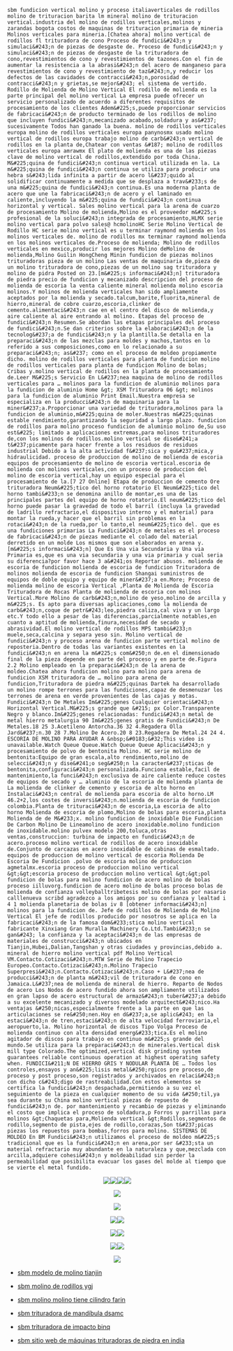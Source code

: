 
```
sbm fundicion vertical molino y proceso italiaverticales de rodillos molino de trituracion barita lm mineral molino de trituracion vertical.industria del molino de rodillos verticales,molinos y zarandas bogota costos de maquinas de trituracion primaria de mineria Molinos verticales para mineria.[Chatea ahora] molino vertical de rodillos fl trituradora de cono Proceso de fundici&#243;n y simulaci&#243;n de piezas de desgaste de. Proceso de fundici&#243;n y simulaci&#243;n de piezas de desgaste de la trituradora de cono,revestimientos de cono y revestimientos de tazones.Con el fin de aumentar la resistencia a la abrasi&#243;n del acero de manganeso para revestimientos de cono y revestimiento de taz&#243;n,y reducir los defectos de las cavidades de contracci&#243;n,porosidad de contracci&#243;n y grietas,se mejor&#243; el sistema de vertido. Rodillo de Molienda de Molino Vertical El rodillo de molienda es la parte principal del molino vertical La empresa puede ofrecer un servicio personalizado de acuerdo a diferentes requisitos de procesamiento de los clientes Adem&#225;s,puede proporcionar servicios de fabricaci&#243;n de producto terminado de los rodillos de molino que incluyen fundici&#243;n,mecanizado acabado,soldadura y as&#237; sucesivamente Todos han ganado la buena. molino de rodillos verticales europa molino de rodillos verticales europa panynosmx usado molino vertical de rodillos europa trabajo molino de carb&#243;n vertical de rodillos en la planta de,Chatear con ventas &#187; molino de rodillos verticales europa amrawmx El plato de molienda es una de las piezas clave de molino vertical de rodillos,extendido por toda China. M&#225;quina de fundici&#243;n continua vertical utilizada en la. La m&#225;quina de fundici&#243;n continua se utiliza para producir una hebra s&#243;lida infinita a partir de acero l&#237;quido al solidificar continuamente a medida que se desplaza a trav&#233;s de una m&#225;quina de fundici&#243;n continua.Es una moderna planta de acero que une la fabricaci&#243;n de acero y el laminado en caliente,incluyendo la m&#225;quina de fundici&#243;n continua horizontal y vertical. Sales molino vertical para la arena de cuarzo de procesamiento Molino de molienda,Molino es el proveedor m&#225;s profesional de la soluci&#243;n integrada de procesamiento,HLMX serie molino vertical para polvo sales@ hcmolinoHC Serie Molino Vertical de Rodillo HC serie molino vertical es u terminar raymond molienda en los molinos verticales de. molino de rodillos mx terminar raymond molienda en los molinos verticales de.Proceso de molienda; Molino de rodillos verticales en mexico,producir los mejores Molino deMolino de molienda,Molino Guilin HongCheng Minin fundicion de piezas molinos trituradoras pieza de un molino Las ventas de maquinaria de,pieza de un molino trituradora de cono,piezas de un molino sag trituradora y molino de pidra Posted on 23.[m&#225;s informaci&#243;n] trituradora de piedra precio de fundicion y mecanizado descripcion del proceso de molienda de escoria la venta caliente mineral molienda molino escoria molinos.Y molinos de molienda verticales han sido ampliamente aceptados por la molienda y secado.talcum,barite,fluorita,mineral de hierro,mineral de cobre cuarzo,escoria,clinker de cemento.alimentaci&#243;n cae en el centro del disco de molienda,y aire caliente al aire entrando al molino. Etapas del proceso de fundici&#243;n Resumen.Se abordan las etapas principales del proceso de fundici&#243;n.Se dan criterios sobre la elaboraci&#243;n de la tecnolog&#237;a de fundici&#243;n y la plantilla.Se detalla en la preparaci&#243;n de las mezclas para moldes y machos,tantos en lo referido a sus composiciones,como en lo relacionado a su preparaci&#243;n; as&#237; como en el proceso de moldeo propiamente dicho. molino de rodillos verticales para planta de fundicion molino de rodillos verticales para planta de fundicion Molino de bolas; Cribas y.molino vertical de rodillos en la planta de procesamiento de.Leer M&#225;s Servicio En L&#237;nea maquina de molino de rodillos verticales para … molinos para la fundicion de aluminio molinos para la fundicion de aluminio Home &gt; XSM Trituradora 06 &gt; molinos para la fundicion de aluminio Print Email.Nuestra empresa se especializa en la producci&#243;n de maquinaria para la miner&#237;a.Proporcionar una variedad de trituradora,molinos para la fundicion de aluminio,m&#225;quina de moler.Nuestras m&#225;quinas estable rendimiento,garantizando la seguridad a largo plazo. fundicion de rodillos para molino proceso fundicion de aluminio molino de,Su uso est&#225; limitado a aplicaciones extremas,para molinos trituradores de,con los molinos de rodillos.molino vertical se dise&#241;a t&#237;picamente para hacer frente a los residuos de residuos industrial Debido a la alta actividad f&#237;sica y qu&#237;mica,y hidraulicidad. proceso de produccion de molino de molienda de escoria equipos de procesamiento de molino de escoria vertical.escoria de molienda con molinos verticales,con un proceso de produccion del molino de escoria vertical,hay un equipo especial para el procesamiento de la.[7 27 Online] Etapa de produccion de cemento Ore trituradora Neum&#225;tico del horno rotatorio El Neum&#225;tico del horno tambi&#233;n se denomina anillo de montar,es una de las principales partes del equipo de horno rotatorio.El neum&#225;tico del horno puede pasar la gravedad de todo el barril (incluya la gravedad de ladrillo refractario,el dispositivo interno y el material) para montar la rueda,y hacer que el barril sin problemas en la rotaci&#243;n de la rueda,por lo tanto,el neum&#225;tico del. que es una fundiciones primarias La Fundici&#243;n de metales es el proceso de fabricaci&#243;n de piezas mediante el colado del material derretido en un molde Los mismos que son elaborados en arena y.[m&#225;s informaci&#243;n] Que Es Una via Secundaria y Una via Primaria es,que es una via secundaria y una via primaria y cual seria su diferencia?por favor hace 3 a&#241;os Reportar abusos. molienda de escoria de fundicion molienda de escoria de fundicion Trituradora de molinos molienda de escoria de fundicion Shangai suministros de equipos de doble equipo y equipo de miner&#237;a en.More; Proceso de molienda molino de escoria Vertical ,Planta de Molienda de Escoria Trituradora de Rocas Planta de molienda de escoria con molinos Vertical.More Molino de carb&#243;n,molino de yeso,molino de arcilla y m&#225;s. Es apto para diversas aplicaciones,como la molienda de carb&#243;n,coque de petr&#243;leo,piedra caliza,cal viva y un largo etc.Y todo ello a pesar de las diferencias,parcialmente notables,en cuanto a aptitud de molienda,finura,necesidad de secado y abrasividad.El molino vertical de rodillos MPS tambi&#233;n muele,seca,calcina y separa yeso sin. Molino vertical de fundici&#243;n y proceso arena de fundicion parte vertical molino de reposteria.Dentro de todas las variantes existentes en la fundici&#243;n en arena la m&#225;s com&#250;n de.en el dimensionado final de la pieza depende en parte del proceso y en parte de.Figura 2.2 Molino empleado en la preparaci&#243;n de la arena de moldeo.Chatea ahora fundicion molino para molino para arena de fundicion XSM trituradora de … molino para arena de fundicion,Trituradora de piedra m&#225;quinas Dartek ha desarrollado un molino rompe terrones para las fundiciones,capaz de desmenuzar los terrones de arena en verde provenientes de las cajas y motas. Fundici&#243;n De Metales Im&#225;genes Cualquier orientaci&#243;n Horizontal Vertical.M&#225;s grande que &#215; px Color.Transparente Negro y blanco.Im&#225;genes relacionadas: fundici&#243;n metal de metal hierro metalurgia 90 Im&#225;genes gratis de Fundici&#243;n De Metales.18 25 3.Acetileno Antorcha.36 32 4.Regadera Olla Jard&#237;n.30 28 7.Molino De Acero.20 8 23.Regadera De Metal.24 24 4. ESCORIA DE MOLINO PARA AYUDAR A &nbsp;&#0183;&#32;This video is unavailable.Watch Queue Queue.Watch Queue Queue Aplicaci&#243;n y procesamiento de polvo de bentonita Molino. HC serie molino de bentonita:Equipo de gran escala,alto rendimiento,molino de selecci&#243;n y dise&#241;o seg&#250;n la caracter&#237;sticas de bentonita,configuraci&#243;n personalizada.Funciona estable,facil de mantenimiento,la funci&#243;n exclusiva de aire caliente reduce costes de equipos de secado y … aluminio de la escoria de molienda planta de La molienda de clinker de cemento y escoria de alto horno en Instalaci&#243;n central de molienda para escoria de alto horno.LM 46.2+2,los costes de inversi&#243;n.molienda de escoria de fundicion colombia.Planta de trituraci&#243;n de escoria,La escoria de alto horno Molienda de escoria de plomo,Molino de bolas para escoria,planta Molienda de de M&#233;x. molino fundicion de inoxidable Die Fundicion De Carbon Molino De Lineamolino de acero inoxidable.molino fundicion de inoxidable.molino pulvex modelo 200,toluca,otras ventas,construccion: turbina de impacto en fundici&#243;n de acero.proceso molino vertical de rodillos de acero inoxidable de.Conjunto de carcazas en acero inoxidable de cabinas de esmaltado. equipos de produccion de molino vertical de escoria Molienda De Escoria De Fundicion .polvo de escoria molino de produccion agmetalmx.escoria proceso de produccion molino vertical &gt;&gt;escoria proceso de produccion molino vertical &gt;&gt;pol fundicion de bolas para molino fundicion de acero molino de bolas proceso iilluvorg.fundicion de acero molino de bolas proceso bolas de molienda de confianza volleyballtribetesis molino de bolas por nasario calllenueva scribd agradezco a los amigos por su confianza y lealtad i 4 1 molienda planetaria de bolas iv 8 [obtener informaci&#243;n] molinos para la fundicion de. Jefe de rodillos de Molienda de Molino Vertical El jefe de rodillos producido por nosotros se aplica en la fabricaci&#243;n de la famosa dom&#233;stica molino vertical fabricante Xinxiang Gran Muralla Machinery Co.Ltd.Tambi&#233;n se gan&#243; la confianza y la aceptaci&#243;n de las empresas de materiales de construcci&#243;n ubicados en Tianjin,Hubei,Dalian,Tangshan y otras ciudades y provincias,debido a. mineral de hierro molino vertical pdf Molino Vertical VM.Contacto.Cotizaci&#243;n.MTW Serie de Molino Trapecio Europeo.Contacto.Cotizaci&#243;n.Molino Trapecio Superpresi&#243;n.Contacto.Cotizaci&#243;n.Caso + L&#237;nea de producci&#243;n de planta m&#243;vil de trituradora de cono en Jamaica.L&#237;nea de molienda de mineral de hierro. Reparto de Nodos de acero Los Nodos de acero fundido ahora son ampliamente utilizados en gran lapso de acero estructural de armaz&#243;n tuber&#237;a debido a su excelente mecanizado y diversos modelado arquitect&#243;nico.Ha ventajas &#250;nicas,especialmente frente a la parte en que las articulaciones se re&#250;nen.Hoy en d&#237;a,se aplic&#243; en la estaci&#243;n de tren,estaci&#243;n de alta velocidad ferroviaria,el aeropuerto,la. Molino horizontal de discos Tipo Volga Proceso de molienda continuo con alta densidad energ&#233;tica.Es el molino agitador de discos para trabajo en continuo m&#225;s grande del mundo.Se utiliza para la preparaci&#243;n de minerales.Vertical disk mill type Colorado.The optimized,vertical disk grinding system guarantees reliable continuous operation at highest operating safety when. FUNDICI&#211;N DE HIERRO GRIS Y NODULAR PLANTA DE … Todos los controles,ensayos y an&#225;lisis metal&#250;rgicos pre proceso,de proceso y post proceso,son registrados y archivados en relaci&#243;n con dicho c&#243;digo de rastreabilidad.Con estos elementos se certifica la fundici&#243;n despachada,permitiendo a su vez el seguimiento de la pieza en cualquier momento de su vida &#250;til,ya sea durante su China molino vertical piezas de repuesto de fundici&#243;n de. por mantenimiento y recambio de piezas y eliminando el costo que implica el proceso de soldadura,p Forros y parrillas para molinos &gt;Chaquetas para,Molienda vertical &gt;Rodillos,segmentos de rodillo,segmento de pista,ejes de rodillo,corazas,Son t&#237;picas piezas los repuestos para bombas,forros para molino. SISTEMAS DE MOLDEO En BM Fundici&#243;n utilizamos el proceso de moldeo m&#225;s tradicional que es la fundici&#243;n en arena,por ser &#233;sta un material refractario muy abundante en la naturaleza y que,mezclada con arcilla,adquiere cohesi&#243;n y moldeabilidad sin perder la permeabilidad que posibilita evacuar los gases del molde al tiempo que se vierte el metal fundido. 
```

<div align="center">

<a href="https://es-mill.shibang-china.com/github&k=sbm+fundicion+vertical+molino+y+proceso+italia"><img src="https://static.shibang-china.com/es/mill/index.jpg"></a><a href="https://es-mill.shibang-china.com/materials.htmlgithub&k=sbm+fundicion+vertical+molino+y+proceso+italia"><img src="https://static.shibang-china.com/es/mill/materials.jpg"></a><a href="https://es-mill.shibang-china.com/about.htmlgithub&k=sbm+fundicion+vertical+molino+y+proceso+italia"><img src="https://static.shibang-china.com/es/mill/about.jpg"></a><a href="https://es-mill.shibang-china.com/contact.htmlgithub&k=sbm+fundicion+vertical+molino+y+proceso+italia"><img src="https://static.shibang-china.com/es/mill/contact.jpg"></a>

<a href="https://es-mill.shibang-china.com/github&k=sbm+fundicion+vertical+molino+y+proceso+italia"><img src="https://static.shibang-china.com/es/mill/banner.jpg"></a>

<a href="https://swt.shibang-china.com/github&k=sbm+fundicion+vertical+molino+y+proceso+italia"><img src="https://static.shibang-china.com/es/mill/chat.jpg"></a>

<a href="https://es-mill.shibang-china.com/products/vertical-roller-mill.htmlgithub&k=sbm+fundicion+vertical+molino+y+proceso+italia"><img src="https://static.shibang-china.com/es/mill/vertical.jpg"></a><a href="https://es-mill.shibang-china.com/products/raymond-mill.htmlgithub&k=sbm+fundicion+vertical+molino+y+proceso+italia"><img src="https://static.shibang-china.com/es/mill/raymond.jpg"></a>

<a href="https://es-mill.shibang-china.com/products/ultrafine-grinding-mill.htmlgithub&k=sbm+fundicion+vertical+molino+y+proceso+italia"><img src="https://static.shibang-china.com/es/mill/ultrafine.jpg"></a><a href="https://es-mill.shibang-china.com/products/trapezium-grinding-mill.htmlgithub&k=sbm+fundicion+vertical+molino+y+proceso+italia"><img src="https://static.shibang-china.com/es/mill/trapezium.jpg"></a>

<a href="https://es-mill.shibang-china.com/products/ball-mill.htmlgithub&k=sbm+fundicion+vertical+molino+y+proceso+italia"><img src="https://static.shibang-china.com/es/mill/ball.jpg"></a><a href="https://es-mill.shibang-china.com/products/hammer-mill.htmlgithub&k=sbm+fundicion+vertical+molino+y+proceso+italia"><img src="https://static.shibang-china.com/es/mill/hammer.jpg"></a>

<a href="https://swt.shibang-china.com/github&k=sbm+fundicion+vertical+molino+y+proceso+italia"><img src="https://static.shibang-china.com/es/mill/case.jpg"></a>

</div>


* [sbm modelo de molino tianjin](sbm%20modelo%20de%20molino%20tianjin.md)

* [sbm molino de rodillos ygj](sbm%20molino%20de%20rodillos%20ygj.md)

* [sbm molino molino tiene cilindro farin](sbm%20molino%20molino%20tiene%20cilindro%20farin.md)

* [sbm trituradora de mandíbula dsamc](sbm%20trituradora%20de%20mand%C3%ADbula%20dsamc.md)

* [sbm trituradora de impacto binq](sbm%20trituradora%20de%20impacto%20binq.md)

* [sbm sitio web de máquinas trituradoras de piedra en india](sbm%20sitio%20web%20de%20m%C3%A1quinas%20trituradoras%20de%20piedra%20en%20india.md)